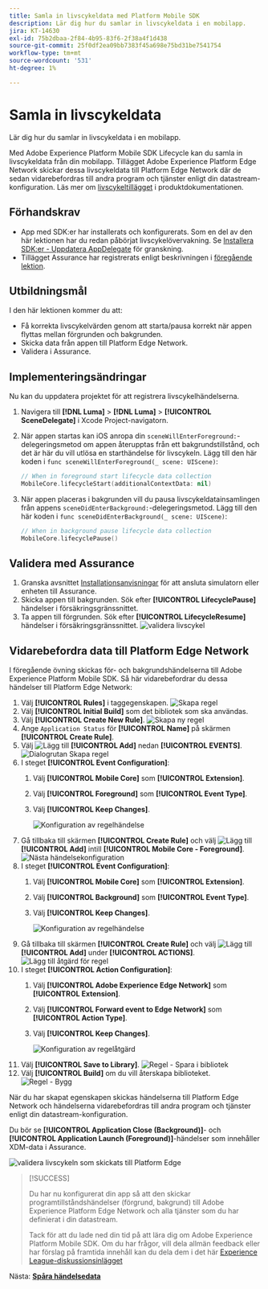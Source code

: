 ```yaml
---
title: Samla in livscykeldata med Platform Mobile SDK
description: Lär dig hur du samlar in livscykeldata i en mobilapp.
jira: KT-14630
exl-id: 75b2dbaa-2f84-4b95-83f6-2f38a4f1d438
source-git-commit: 25f0df2ea09bb7383f45a698e75bd31be7541754
workflow-type: tm+mt
source-wordcount: '531'
ht-degree: 1%

---
```


# Samla in livscykeldata

Lär dig hur du samlar in livscykeldata i en mobilapp.

Med Adobe Experience Platform Mobile SDK Lifecycle kan du samla in livscykeldata från din mobilapp. Tillägget Adobe Experience Platform Edge Network skickar dessa livscykeldata till Platform Edge Network där de sedan vidarebefordras till andra program och tjänster enligt din datastream-konfiguration. Läs mer om [livscykeltillägget](https://developer.adobe.com/client-sdks/documentation/lifecycle-for-edge-network/) i produktdokumentationen.


## Förhandskrav

* App med SDK:er har installerats och konfigurerats. Som en del av den här lektionen har du redan påbörjat livscykelövervakning. Se [Installera SDK:er - Uppdatera AppDelegate](install-sdks.md#update-appdelegate) för granskning.
* Tillägget Assurance har registrerats enligt beskrivningen i [föregående lektion](install-sdks.md).

## Utbildningsmål

I den här lektionen kommer du att:

<!--
* Add lifecycle field group to the schema.
* -->
* Få korrekta livscykelvärden genom att starta/pausa korrekt när appen flyttas mellan förgrunden och bakgrunden.
* Skicka data från appen till Platform Edge Network.
* Validera i Assurance.

<!--
## Add lifecycle field group to schema

The Consumer Experience Event field group you added in the [previous lesson](create-schema.md) already contains the lifecycle fields, so you can skip this step. If you don't use Consumer Experience Event field group in your own app, you can add the lifecycle fields by doing the following:

1. Navigate to the schema interface as described in the [previous lesson](create-schema.md).
1. Open the **Luma Mobile App Event Schema** schema and select **[!UICONTROL Add]** next to Field groups.
    ![select add](assets/lifecycle-add.png)
1. In the search bar, enter "lifecycle".
1. Select the checkbox next to **[!UICONTROL AEP Mobile Lifecycle Details]**.
1. Select **[!UICONTROL Add field groups]**.
    ![add field group](assets/lifecycle-lifecycle-field-group.png)
1. Select **[!UICONTROL Save]**.
    ![save](assets/lifecycle-lifecycle-save.png)
-->

## Implementeringsändringar

Nu kan du uppdatera projektet för att registrera livscykelhändelserna.

1. Navigera till **[!DNL Luma]** > **[!DNL Luma]** > **[!UICONTROL SceneDelegate]** i Xcode Project-navigatorn.

1. När appen startas kan iOS anropa din `sceneWillEnterForeground:`-delegeringsmetod om appen återupptas från ett bakgrundstillstånd, och det är här du vill utlösa en starthändelse för livscykeln. Lägg till den här koden i `func sceneWillEnterForeground(_ scene: UIScene)`:

   ```swift
   // When in foreground start lifecycle data collection
   MobileCore.lifecycleStart(additionalContextData: nil)
   ```

1. När appen placeras i bakgrunden vill du pausa livscykeldatainsamlingen från appens `sceneDidEnterBackground:`-delegeringsmetod. Lägg till den här koden i `func sceneDidEnterBackground(_ scene: UIScene)`:

   ```swift
   // When in background pause lifecycle data collection
   MobileCore.lifecyclePause()
   ```

## Validera med Assurance

1. Granska avsnittet [Installationsanvisningar](assurance.md#connecting-to-a-session) för att ansluta simulatorn eller enheten till Assurance.
1. Skicka appen till bakgrunden. Sök efter **[!UICONTROL LifecyclePause]** händelser i försäkringsgränssnittet.
1. Ta appen till förgrunden. Sök efter **[!UICONTROL LifecycleResume]** händelser i försäkringsgränssnittet.
   ![validera livscykel](assets/lifecycle-lifecycle-assurance.png)


## Vidarebefordra data till Platform Edge Network

I föregående övning skickas för- och bakgrundshändelserna till Adobe Experience Platform Mobile SDK. Så här vidarebefordrar du dessa händelser till Platform Edge Network:

1. Välj **[!UICONTROL Rules]** i taggegenskapen.
   ![Skapa regel](assets/rule-create.png)
1. Välj **[!UICONTROL Initial Build]** som det bibliotek som ska användas.
1. Välj **[!UICONTROL Create New Rule]**.
   ![Skapa ny regel](assets/rules-create-new.png)
1. Ange `Application Status` för **[!UICONTROL Name]** på skärmen **[!UICONTROL Create Rule]**.
1. Välj ![Lägg till](https://spectrum.adobe.com/static/icons/workflow_18/Smock_AddCircle_18_N.svg) **[!UICONTROL Add]** nedan **[!UICONTROL EVENTS]**.
   ![Dialogrutan Skapa regel](assets/rule-create-name.png)
1. I steget **[!UICONTROL Event Configuration]**:
   1. Välj **[!UICONTROL Mobile Core]** som **[!UICONTROL Extension]**.
   1. Välj **[!UICONTROL Foreground]** som **[!UICONTROL Event Type]**.
   1. Välj **[!UICONTROL Keep Changes]**.

      ![Konfiguration av regelhändelse](assets/rule-event-configuration.png)
1. Gå tillbaka till skärmen **[!UICONTROL Create Rule]** och välj ![Lägg till](https://spectrum.adobe.com/static/icons/workflow_18/Smock_AddCircle_18_N.svg) **[!UICONTROL Add]** intill **[!UICONTROL Mobile Core - Foreground]**.
   ![Nästa händelsekonfiguration](assets/rule-event-configuration-next.png)
1. I steget **[!UICONTROL Event Configuration]**:
   1. Välj **[!UICONTROL Mobile Core]** som **[!UICONTROL Extension]**.
   1. Välj **[!UICONTROL Background]** som **[!UICONTROL Event Type]**.
   1. Välj **[!UICONTROL Keep Changes]**.

      ![Konfiguration av regelhändelse](assets/rule-event-configuration-background.png)
1. Gå tillbaka till skärmen **[!UICONTROL Create Rule]** och välj ![Lägg till](https://spectrum.adobe.com/static/icons/workflow_18/Smock_AddCircle_18_N.svg) **[!UICONTROL Add]** under **[!UICONTROL ACTIONS]**.
   ![Lägg till åtgärd för regel](assets/rule-action-button.png)
1. I steget **[!UICONTROL Action Configuration]**:
   1. Välj **[!UICONTROL Adobe Experience Edge Network]** som **[!UICONTROL Extension]**.
   1. Välj **[!UICONTROL Forward event to Edge Network]** som **[!UICONTROL Action Type]**.
   1. Välj **[!UICONTROL Keep Changes]**.

      ![Konfiguration av regelåtgärd](assets/rule-action-configuration.png)
1. Välj **[!UICONTROL Save to Library]**.
   ![Regel - Spara i bibliotek](assets/rule-save-to-library.png)
1. Välj **[!UICONTROL Build]** om du vill återskapa biblioteket.
   ![Regel - Bygg](assets/rule-build.png)

När du har skapat egenskapen skickas händelserna till Platform Edge Network och händelserna vidarebefordras till andra program och tjänster enligt din datastream-konfiguration.

Du bör se **[!UICONTROL Application Close (Background)]**- och **[!UICONTROL Application Launch (Foreground)]**-händelser som innehåller XDM-data i Assurance.

![validera livscykeln som skickats till Platform Edge](assets/lifecycle-edge-assurance.png)

>[!SUCCESS]
>
>Du har nu konfigurerat din app så att den skickar programtillståndshändelser (förgrund, bakgrund) till Adobe Experience Platform Edge Network och alla tjänster som du har definierat i din datastream.
>
> Tack för att du lade ned din tid på att lära dig om Adobe Experience Platform Mobile SDK. Om du har frågor, vill dela allmän feedback eller har förslag på framtida innehåll kan du dela dem i det här [Experience League-diskussionsinlägget](https://experienceleaguecommunities.adobe.com/t5/adobe-experience-platform-data/tutorial-discussion-implement-adobe-experience-cloud-in-mobile/td-p/443796)

Nästa: **[Spåra händelsedata](events.md)**

